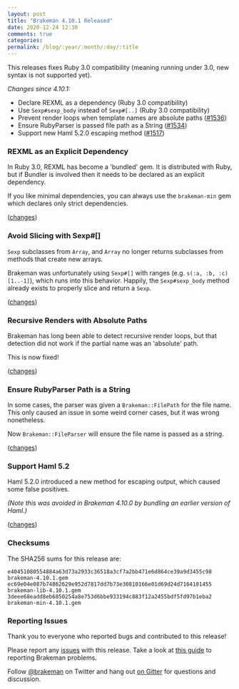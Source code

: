 ```yaml
---
layout: post
title: "Brakeman 4.10.1 Released"
date: 2020-12-24 12:30
comments: true
categories:
permalink: /blog/:year/:month/:day/:title
---
```


This releases fixes Ruby 3.0 compatibility (meaning running under 3.0, new syntax is not supported yet).

_Changes since 4.10.1:_

* Declare REXML as a dependency (Ruby 3.0 compatibility)
* Use `Sexp#sexp_body` instead of `Sexp#[..]` (Ruby 3.0 compatibility)
* Prevent render loops when template names are absolute paths ([#1536](https://github.com/presidentbeef/brakeman/issues/1536))
* Ensure RubyParser is passed file path as a String ([#1534](https://github.com/presidentbeef/brakeman/issues/1534))
* Support new Haml 5.2.0 escaping method ([#1517](https://github.com/presidentbeef/brakeman/issues/1517))

### REXML as an Explicit Dependency 

In Ruby 3.0, REXML has become a 'bundled' gem. It is distributed with Ruby, but if Bundler is involved then it needs to be declared as an explicit dependency.

If you like minimal dependencies, you can always use the `brakeman-min` gem which declares only strict dependencies.

([changes](https://github.com/presidentbeef/brakeman/pull/1538))

### Avoid Slicing with Sexp#[]

`Sexp` subclasses from `Array`, and `Array` no longer returns subclasses from methods that create new arrays.

Brakeman was unfortunately using `Sexp#[]` with ranges (e.g. `s(:a, :b, :c)[1..-1]`), which runs into this behavior.
Happily, the `Sexp#sexp_body` method already exists to properly slice and return a `Sexp`.

([changes](https://github.com/presidentbeef/brakeman/pull/1538))

### Recursive Renders with Absolute Paths

Brakeman has long been able to detect recursive render loops, but that detection did not work if the partial name was an 'absolute' path.

This is now fixed!

([changes](https://github.com/presidentbeef/brakeman/pull/1537))

### Ensure RubyParser Path is a String

In some cases, the parser was given a `Brakeman::FilePath` for the file name.
This only caused an issue in some weird corner cases, but it was wrong nonetheless.

Now `Brakeman::FileParser` will ensure the file name is passed as a string.

([changes](https://github.com/presidentbeef/brakeman/pull/1535))

### Support Haml 5.2

Haml 5.2.0 introduced a new method for escaping output, which caused some false positives.

_(Note this was avoided in Brakeman 4.10.0 by bundling an earlier version of Haml.)_

([changes](https://github.com/presidentbeef/brakeman/pull/1518))

### Checksums

The SHA256 sums for this release are:

    e40451080554884a63d73a2933c36518a3cf7a2bb471e6d864ce39a9d3455c98  brakeman-4.10.1.gem
    ec69e04e087b74862629e952d7817dd7b73e30810166e01d69d24d7164101455  brakeman-lib-4.10.1.gem
    3deee68eadd8eb6850254a8e753d6bbe933194c883f12a2455bdf5fd97b1eba2  brakeman-min-4.10.1.gem

### Reporting Issues

Thank you to everyone who reported bugs and contributed to this release!

Please report any [issues](https://github.com/presidentbeef/brakeman/issues) with this release. Take a look at [this guide](https://github.com/presidentbeef/brakeman/wiki/How-to-Report-a-Brakeman-Issue) to reporting Brakeman problems.

Follow [@brakeman](https://twitter.com/brakeman) on Twitter and hang out [on Gitter](https://gitter.im/presidentbeef/brakeman) for questions and discussion.

